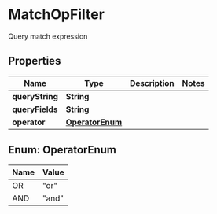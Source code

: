 

# MatchOpFilter

Query match expression

## Properties

| Name | Type | Description | Notes |
|------------ | ------------- | ------------- | -------------|
|**queryString** | **String** |  |  |
|**queryFields** | **String** |  |  |
|**operator** | [**OperatorEnum**](#OperatorEnum) |  |  |



## Enum: OperatorEnum

| Name | Value |
|---- | -----|
| OR | &quot;or&quot; |
| AND | &quot;and&quot; |



